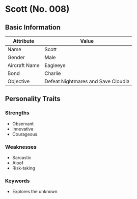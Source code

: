 # Scott (No. 008)

## Basic Information

| Attribute      | Value                      |
|----------------|----------------------------|
| Name          | Scott                      |
| Gender        | Male                       |
| Aircraft Name | Eagleeye                   |
| Bond          | Charlie                    |
| Objective     | Defeat Nightmares and Save Cloudia |

## Personality Traits

### Strengths
- Observant
- Innovative
- Courageous

### Weaknesses
- Sarcastic
- Aloof
- Risk-taking

### Keywords
- Explores the unknown